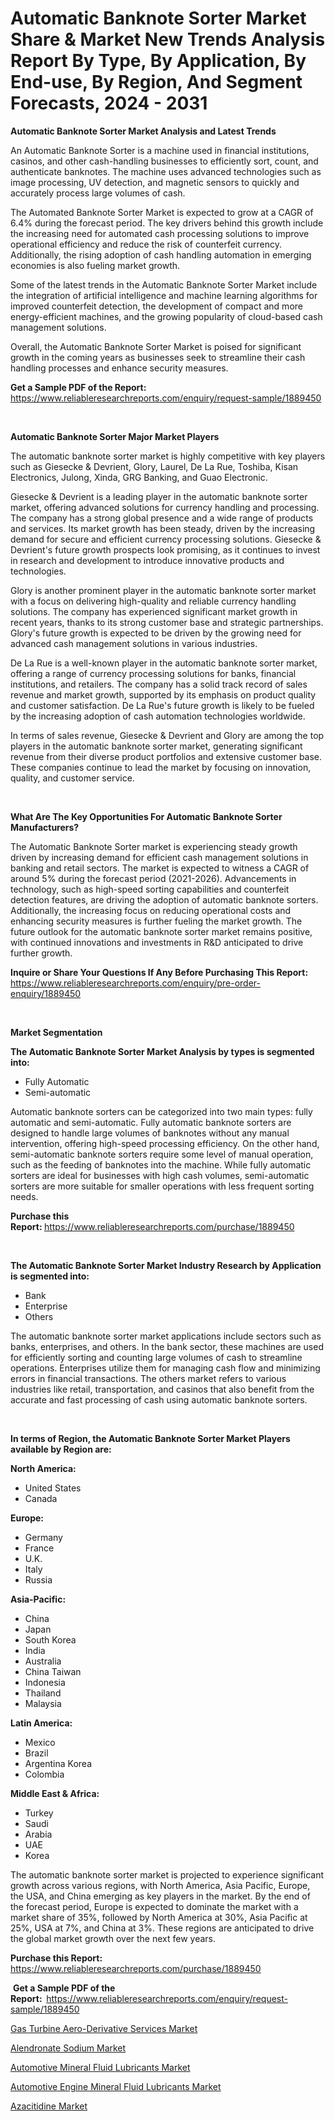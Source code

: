 <p><h1>Automatic Banknote Sorter Market Share & Market New Trends Analysis Report By Type, By Application, By End-use, By Region, And Segment Forecasts, 2024 - 2031</h1></p><p><strong>Automatic Banknote Sorter Market Analysis and Latest Trends</strong></p>
<p><p>An Automatic Banknote Sorter is a machine used in financial institutions, casinos, and other cash-handling businesses to efficiently sort, count, and authenticate banknotes. The machine uses advanced technologies such as image processing, UV detection, and magnetic sensors to quickly and accurately process large volumes of cash.</p><p>The Automated Banknote Sorter Market is expected to grow at a CAGR of 6.4% during the forecast period. The key drivers behind this growth include the increasing need for automated cash processing solutions to improve operational efficiency and reduce the risk of counterfeit currency. Additionally, the rising adoption of cash handling automation in emerging economies is also fueling market growth.</p><p>Some of the latest trends in the Automatic Banknote Sorter Market include the integration of artificial intelligence and machine learning algorithms for improved counterfeit detection, the development of compact and more energy-efficient machines, and the growing popularity of cloud-based cash management solutions.</p><p>Overall, the Automatic Banknote Sorter Market is poised for significant growth in the coming years as businesses seek to streamline their cash handling processes and enhance security measures.</p></p>
<p><strong>Get a Sample PDF of the Report:&nbsp;</strong> <a href="https://www.reliableresearchreports.com/enquiry/request-sample/1889450">https://www.reliableresearchreports.com/enquiry/request-sample/1889450</a></p>
<p>&nbsp;</p>
<p><strong>Automatic Banknote Sorter Major Market Players</strong></p>
<p><p>The automatic banknote sorter market is highly competitive with key players such as Giesecke & Devrient, Glory, Laurel, De La Rue, Toshiba, Kisan Electronics, Julong, Xinda, GRG Banking, and Guao Electronic.</p><p>Giesecke & Devrient is a leading player in the automatic banknote sorter market, offering advanced solutions for currency handling and processing. The company has a strong global presence and a wide range of products and services. Its market growth has been steady, driven by the increasing demand for secure and efficient currency processing solutions. Giesecke & Devrient's future growth prospects look promising, as it continues to invest in research and development to introduce innovative products and technologies.</p><p>Glory is another prominent player in the automatic banknote sorter market with a focus on delivering high-quality and reliable currency handling solutions. The company has experienced significant market growth in recent years, thanks to its strong customer base and strategic partnerships. Glory's future growth is expected to be driven by the growing need for advanced cash management solutions in various industries.</p><p>De La Rue is a well-known player in the automatic banknote sorter market, offering a range of currency processing solutions for banks, financial institutions, and retailers. The company has a solid track record of sales revenue and market growth, supported by its emphasis on product quality and customer satisfaction. De La Rue's future growth is likely to be fueled by the increasing adoption of cash automation technologies worldwide.</p><p>In terms of sales revenue, Giesecke & Devrient and Glory are among the top players in the automatic banknote sorter market, generating significant revenue from their diverse product portfolios and extensive customer base. These companies continue to lead the market by focusing on innovation, quality, and customer service.</p></p>
<p>&nbsp;</p>
<p><strong>What Are The Key Opportunities For Automatic Banknote Sorter Manufacturers?</strong></p>
<p><p>The Automatic Banknote Sorter market is experiencing steady growth driven by increasing demand for efficient cash management solutions in banking and retail sectors. The market is expected to witness a CAGR of around 5% during the forecast period (2021-2026). Advancements in technology, such as high-speed sorting capabilities and counterfeit detection features, are driving the adoption of automatic banknote sorters. Additionally, the increasing focus on reducing operational costs and enhancing security measures is further fueling the market growth. The future outlook for the automatic banknote sorter market remains positive, with continued innovations and investments in R&D anticipated to drive further growth.</p></p>
<p><strong>Inquire or Share Your Questions If Any Before Purchasing This Report:</strong> <a href="https://www.reliableresearchreports.com/enquiry/pre-order-enquiry/1889450">https://www.reliableresearchreports.com/enquiry/pre-order-enquiry/1889450</a></p>
<p>&nbsp;</p>
<p><strong>Market Segmentation</strong></p>
<p><strong>The Automatic Banknote Sorter Market Analysis by types is segmented into:</strong></p>
<p><ul><li>Fully Automatic</li><li>Semi-automatic</li></ul></p>
<p><p>Automatic banknote sorters can be categorized into two main types: fully automatic and semi-automatic. Fully automatic banknote sorters are designed to handle large volumes of banknotes without any manual intervention, offering high-speed processing efficiency. On the other hand, semi-automatic banknote sorters require some level of manual operation, such as the feeding of banknotes into the machine. While fully automatic sorters are ideal for businesses with high cash volumes, semi-automatic sorters are more suitable for smaller operations with less frequent sorting needs.</p></p>
<p><strong>Purchase this Report:&nbsp;</strong><a href="https://www.reliableresearchreports.com/purchase/1889450">https://www.reliableresearchreports.com/purchase/1889450</a></p>
<p>&nbsp;</p>
<p><strong>The Automatic Banknote Sorter Market Industry Research by Application is segmented into:</strong></p>
<p><ul><li>Bank</li><li>Enterprise</li><li>Others</li></ul></p>
<p><p>The automatic banknote sorter market applications include sectors such as banks, enterprises, and others. In the bank sector, these machines are used for efficiently sorting and counting large volumes of cash to streamline operations. Enterprises utilize them for managing cash flow and minimizing errors in financial transactions. The others market refers to various industries like retail, transportation, and casinos that also benefit from the accurate and fast processing of cash using automatic banknote sorters.</p></p>
<p>&nbsp;</p>
<p><strong>In terms of Region, the Automatic Banknote Sorter Market Players available by Region are:</strong></p>
<p>
    <p> <strong> North America: </strong>
        <ul>
            <li>United States</li>
            <li>Canada</li>
        </ul>
        </p> 
    <p> <strong> Europe: </strong>
        <ul>
            <li>Germany</li>
            <li>France</li>
            <li>U.K.</li>
            <li>Italy</li>
            <li>Russia</li>
        </ul>
        </p> 
    <p> <strong> Asia-Pacific: </strong>
        <ul>
            <li>China</li>
            <li>Japan</li>
            <li>South Korea</li>
            <li>India</li>
            <li>Australia</li>
            <li>China Taiwan</li>
            <li>Indonesia</li>
            <li>Thailand</li>
            <li>Malaysia</li>
        </ul>
        </p> 
    <p> <strong> Latin America: </strong>
        <ul>
            <li>Mexico</li>
            <li>Brazil</li>
            <li>Argentina Korea</li>
            <li>Colombia</li>
        </ul>
        </p> 
    <p> <strong> Middle East & Africa: </strong>
        <ul>
            <li>Turkey</li>
            <li>Saudi</li>
            <li>Arabia</li>
            <li>UAE</li>
            <li>Korea</li>
        </ul>
    </p>
    </p>
<p><p>The automatic banknote sorter market is projected to experience significant growth across various regions, with North America, Asia Pacific, Europe, the USA, and China emerging as key players in the market. By the end of the forecast period, Europe is expected to dominate the market with a market share of 35%, followed by North America at 30%, Asia Pacific at 25%, USA at 7%, and China at 3%. These regions are anticipated to drive the global market growth over the next few years.</p></p>
<p><strong>Purchase this Report: </strong><a href="https://www.reliableresearchreports.com/purchase/1889450">https://www.reliableresearchreports.com/purchase/1889450</a></p>
<p>&nbsp;<strong>Get a Sample PDF of the Report:&nbsp;&nbsp;</strong><a href="https://www.reliableresearchreports.com/enquiry/request-sample/1889450">https://www.reliableresearchreports.com/enquiry/request-sample/1889450</a></p>
<p><strong></strong></p>
<p><p><a href="https://bubble-tree-ea4.notion.site/Decoding-the-Gas-Turbine-Aero-Derivative-Services-Market-A-Deep-Dive-into-the-Latest-Market-Trends--26e2dfa388a94225b8bef295e643db09">Gas Turbine Aero-Derivative Services Market</a></p><p><a href="https://view.publitas.com/reportprime-1/alendronate-sodium-market-insights-market-players-and-forecast-till-2031/">Alendronate Sodium Market</a></p><p><a href="https://glittery-fuchsia-86a.notion.site/Automotive-Mineral-Fluid-Lubricants-Market-Analysis-Examines-its-Scope-on-Growth-Opportunities-and--03bc48b3822940eeaef4c7ca50513f16">Automotive Mineral Fluid Lubricants Market</a></p><p><a href="https://silk-columnist-571.notion.site/Global-Automotive-Engine-Mineral-Fluid-Lubricants-Market-by-Types-Applications-and-Major-Players--209d170fb9ae4cc8b1a256f99064185b">Automotive Engine Mineral Fluid Lubricants Market</a></p><p><a href="https://view.publitas.com/reportprime-1/global-azacitidine-market-size-and-market-trends-insights-and-projections-from-2024-to-2031/">Azacitidine Market</a></p></p>